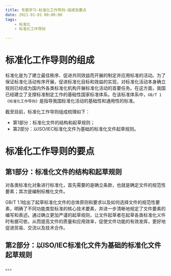 ```yaml
---
title: 专题学习-标准化工作导则-组成及要点
date: 2021-01-01 00:00:00
tags: 
	- 标准化
	- 标准化工作导则

---
```


# 标准化工作导则的组成

标准化是为了建立最佳秩序、促进共同效益而开展的制定并应用标准的活动。为了保证标准化活动有序开展，促进标准化目标和效益的实现，对标准化活动本身确立规则已经成为国内外各类标准化机构开展标准化活动的首要任务。在这方面，我国已经建立了支撑标准制定工作的基础性国家标准体系。在该标准体系中，`GB/T 1《标准化工作导则》`是指导我国标准化活动的基础性和通用性的标准。

截至目前，标准化工作导则组成梳理如下：

- 第1部分：标准化文件的结构和起草规则；
- 第2部分：以ISO/IEC标准化文件为基础的标准化文件起草规则。

# 标准化工作导则的要点

## 第1部分：标准化文件的结构和起草规则

对各类标准化对象进行标准化，首先需要的是确立条款，也就是确定文件的规范性要素；其次是编制标椎化文件。

GB/T 1.1给出了起草标准化文件的总体原则和要求以及如何选择文件的规范性要素，明确了不同功能类型标准的核心技术要素，并进一步清晰地规定了文件要素的编写和表述。通过确立更加严谨的起草规则，让文件起草者在起草各类标准化义件时有据可依，从而提高文件的质量和应用效率，促使文件功能的有效发挥，更好地促进贸易、交流以及技术合作。 

## 第2部分：以ISO/IEC标准化文件为基础的标准化文件起草规则



。。。

